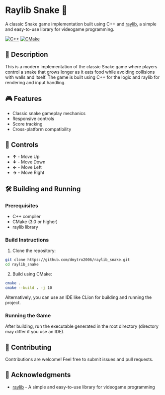 # Raylib Snake 🐍

A classic Snake game implementation built using C++ and [raylib](https://github.com/raysan5/raylib), a simple and easy-to-use library for videogame programming.

[![C++](https://img.shields.io/badge/C%2B%2B-93.9%25-blue)](https://github.com/dmytro2006/raylib_snake)
[![CMake](https://img.shields.io/badge/CMake-3.9%25-green)](https://github.com/dmytro2006/raylib_snake)

## 📝 Description

This is a modern implementation of the classic Snake game where players control a snake that grows longer as it eats food while avoiding collisions with walls and itself. The game is built using C++ for the logic and raylib for rendering and input handling.

## 🎮 Features

- Classic snake gameplay mechanics
- Responsive controls
- Score tracking
- Cross-platform compatibility

## 🎯 Controls

- **↑** - Move Up
- **↓** - Move Down
- **←** - Move Left
- **→** - Move Right

## 🛠️ Building and Running

### Prerequisites

- C++ compiler
- CMake (3.0 or higher)
- raylib library

### Build Instructions

1. Clone the repository:
```bash
git clone https://github.com/dmytro2006/raylib_snake.git
cd raylib_snake
```

2. Build using CMake:
```bash
cmake .
cmake --build . -j 10
```

Alternatively, you can use an IDE like CLion for building and running the project.

### Running the Game

After building, run the executable generated in the root directory (directory may differ if you use an IDE).

## 🤝 Contributing

Contributions are welcome! Feel free to submit issues and pull requests.

## 🙏 Acknowledgments

- [raylib](https://github.com/raysan5/raylib) - A simple and easy-to-use library for videogame programming